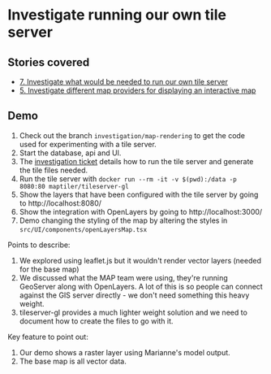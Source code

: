 # Investigate running our own tile server

## Stories covered

- [7. Investigate what would be needed to run our own tile server](https://github.com/icipe-official/vectoratlas-software-code/issues/7)
- [5. Investigate different map providers for displaying an interactive map](https://github.com/icipe-official/vectoratlas-software-code/issues/5)

## Demo

1. Check out the branch `investigation/map-rendering` to get the code used for experimenting with a tile server.
1. Start the database, api and UI.
1. The [investigation ticket](https://github.com/icipe-official/vectoratlas-software-code/issues/7) details how to run the tile server and generate the tile files needed.
1. Run the tile server with `docker run --rm -it -v $(pwd):/data -p 8080:80 maptiler/tileserver-gl`
1. Show the layers that have been configured with the tile server by going to http://localhost:8080/
1. Show the integration with OpenLayers by going to http://localhost:3000/
1. Demo changing the styling of the map by altering the styles in `src/UI/components/openLayersMap.tsx`

Points to describe:
1. We explored using leaflet.js but it wouldn't render vector layers (needed for the base map)
1. We discussed what the MAP team were using, they're running GeoServer along with OpenLayers. A lot of this is so people can connect against the GIS server directly - we don't need something this heavy weight.
1. tileserver-gl provides a much lighter weight solution and we need to document how to create the files to go with it.

Key feature to point out:
1. Our demo shows a raster layer using Marianne's model output.
1. The base map is all vector data.